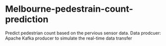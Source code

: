 # Melbourne-pedestrain-count-prediction
Predict pedestrian count based on the pervious sensor data.
Data prodcuer: Apache Kafka producer to simulate the real-time data transfer
